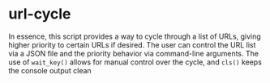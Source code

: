 # url-cycle
 
In essence, this script provides a way to cycle through a list of URLs, giving higher priority to certain URLs if desired. The user can control the URL list via a JSON file and the priority behavior via command-line arguments. The use of `wait_key()` allows for manual control over the cycle, and `cls()` keeps the console output clean